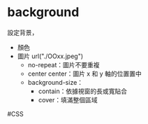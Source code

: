 # background
設定背景，
- 顏色
- 圖片 url("./OOxx.jpeg")
	- no-repeat：圖片不要重複
	- center center：圖片 x 和 y 軸的位置置中
	- background-size：
		- contain：依據視窗的長或寬貼合
		- cover：填滿整個區域

#CSS 